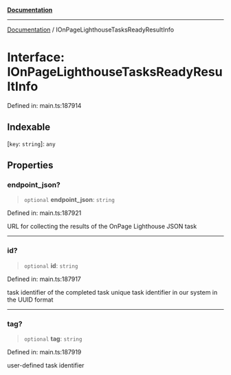 [**Documentation**](../README.md)

***

[Documentation](../README.md) / IOnPageLighthouseTasksReadyResultInfo

# Interface: IOnPageLighthouseTasksReadyResultInfo

Defined in: main.ts:187914

## Indexable

\[`key`: `string`\]: `any`

## Properties

### endpoint\_json?

> `optional` **endpoint\_json**: `string`

Defined in: main.ts:187921

URL for collecting the results of the OnPage Lighthouse JSON task

***

### id?

> `optional` **id**: `string`

Defined in: main.ts:187917

task identifier of the completed task
unique task identifier in our system in the UUID format

***

### tag?

> `optional` **tag**: `string`

Defined in: main.ts:187919

user-defined task identifier

